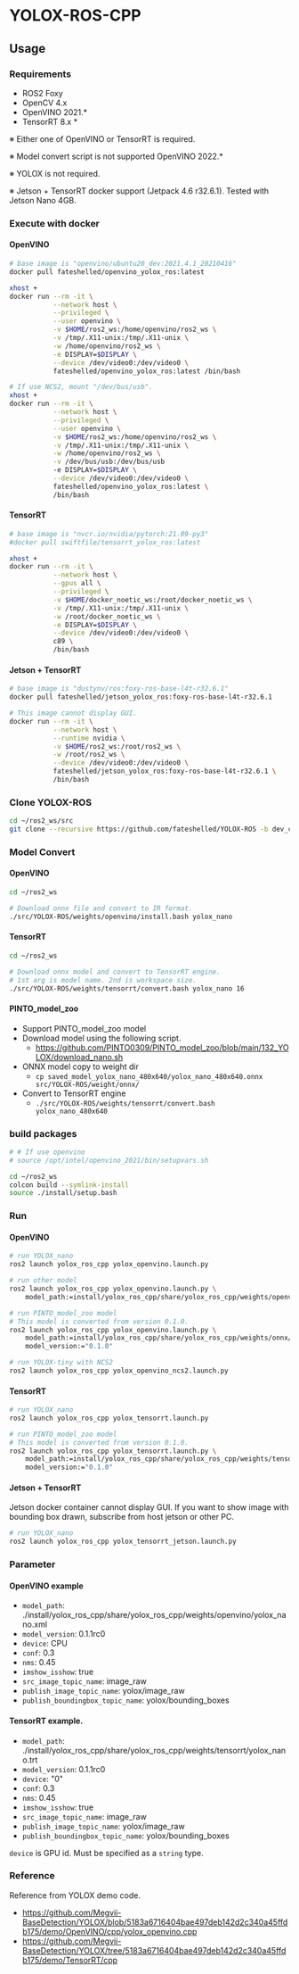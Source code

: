 # YOLOX-ROS-CPP

## Usage

### Requirements
- ROS2 Foxy
- OpenCV 4.x
- OpenVINO 2021.*
- TensorRT 8.x *

※ Either one of OpenVINO or TensorRT is required.

※ Model convert script is not supported OpenVINO 2022.*

※ YOLOX is not required.

※ Jetson + TensorRT docker support (Jetpack 4.6 r32.6.1). Tested with Jetson Nano 4GB.


### Execute with docker

#### OpenVINO
```bash
# base image is "openvino/ubuntu20_dev:2021.4.1_20210416"
docker pull fateshelled/openvino_yolox_ros:latest

xhost +
docker run --rm -it \
           --network host \
           --privileged \
           --user openvino \
           -v $HOME/ros2_ws:/home/openvino/ros2_ws \
           -v /tmp/.X11-unix:/tmp/.X11-unix \
           -w /home/openvino/ros2_ws \
           -e DISPLAY=$DISPLAY \
           --device /dev/video0:/dev/video0 \
           fateshelled/openvino_yolox_ros:latest /bin/bash

# If use NCS2, mount "/dev/bus/usb".
xhost +
docker run --rm -it \
           --network host \
           --privileged \
           --user openvino \
           -v $HOME/ros2_ws:/home/openvino/ros2_ws \
           -v /tmp/.X11-unix:/tmp/.X11-unix \
           -w /home/openvino/ros2_ws \
           -v /dev/bus/usb:/dev/bus/usb
           -e DISPLAY=$DISPLAY \
           --device /dev/video0:/dev/video0 \
           fateshelled/openvino_yolox_ros:latest \
           /bin/bash

```

#### TensorRT
```bash
# base image is "nvcr.io/nvidia/pytorch:21.09-py3"
#docker pull swiftfile/tensorrt_yolox_ros:latest

xhost +
docker run --rm -it \
           --network host \
           --gpus all \
           --privileged \
           -v $HOME/docker_noetic_ws:/root/docker_noetic_ws \
           -v /tmp/.X11-unix:/tmp/.X11-unix \
           -w /root/docker_noetic_ws \
           -e DISPLAY=$DISPLAY \
           --device /dev/video0:/dev/video0 \
           c89 \
           /bin/bash
```

#### Jetson + TensorRT
```bash
# base image is "dustynv/ros:foxy-ros-base-l4t-r32.6.1"
docker pull fateshelled/jetson_yolox_ros:foxy-ros-base-l4t-r32.6.1

# This image cannot display GUI.
docker run --rm -it \
           --network host \
           --runtime nvidia \
           -v $HOME/ros2_ws:/root/ros2_ws \
           -w /root/ros2_ws \
           --device /dev/video0:/dev/video0 \
           fateshelled/jetson_yolox_ros:foxy-ros-base-l4t-r32.6.1 \
           /bin/bash
```


### Clone YOLOX-ROS
```bash
cd ~/ros2_ws/src
git clone --recursive https://github.com/fateshelled/YOLOX-ROS -b dev_cpp
```


### Model Convert
#### OpenVINO
```bash
cd ~/ros2_ws

# Download onnx file and convert to IR format.
./src/YOLOX-ROS/weights/openvino/install.bash yolox_nano
```

#### TensorRT
```bash
cd ~/ros2_ws

# Download onnx model and convert to TensorRT engine.
# 1st arg is model name. 2nd is workspace size.
./src/YOLOX-ROS/weights/tensorrt/convert.bash yolox_nano 16
```

#### PINTO_model_zoo
- Support PINTO_model_zoo model
- Download model using the following script.
  - https://github.com/PINTO0309/PINTO_model_zoo/blob/main/132_YOLOX/download_nano.sh
- ONNX model copy to weight dir
  - `cp saved_model_yolox_nano_480x640/yolox_nano_480x640.onnx src/YOLOX-ROS/weight/onnx/`
- Convert to TensorRT engine
  - `./src/YOLOX-ROS/weights/tensorrt/convert.bash yolox_nano_480x640`


### build packages
```bash
# # If use openvino
# source /opt/intel/openvino_2021/bin/setupvars.sh

cd ~/ros2_ws
colcon build --symlink-install
source ./install/setup.bash
```

### Run

#### OpenVINO
```bash
# run YOLOX_nano
ros2 launch yolox_ros_cpp yolox_openvino.launch.py

# run other model
ros2 launch yolox_ros_cpp yolox_openvino.launch.py \
    model_path:=install/yolox_ros_cpp/share/yolox_ros_cpp/weights/openvino/yolox_s.xml

# run PINTO_model_zoo model
# This model is converted from version 0.1.0.
ros2 launch yolox_ros_cpp yolox_openvino.launch.py \
    model_path:=install/yolox_ros_cpp/share/yolox_ros_cpp/weights/onnx/yolox_nano_480x640.onnx \
    model_version:="0.1.0"

# run YOLOX-tiny with NCS2
ros2 launch yolox_ros_cpp yolox_openvino_ncs2.launch.py

```

#### TensorRT
```bash
# run YOLOX_nano
ros2 launch yolox_ros_cpp yolox_tensorrt.launch.py

# run PINTO_model_zoo model
# This model is converted from version 0.1.0.
ros2 launch yolox_ros_cpp yolox_tensorrt.launch.py \
    model_path:=install/yolox_ros_cpp/share/yolox_ros_cpp/weights/tensorrt/yolox_nano_480x640.trt \
    model_version:="0.1.0"

```

#### Jetson + TensorRT
Jetson docker container cannot display GUI.
If you want to show image with bounding box drawn, subscribe from host jetson or other PC.

```bash
# run YOLOX_nano
ros2 launch yolox_ros_cpp yolox_tensorrt_jetson.launch.py
```

### Parameter
#### OpenVINO example
- `model_path`: ./install/yolox_ros_cpp/share/yolox_ros_cpp/weights/openvino/yolox_nano.xml
- `model_version`: 0.1.1rc0
- `device`: CPU
- `conf`: 0.3
- `nms`: 0.45
- `imshow_isshow`: true
- `src_image_topic_name`: image_raw
- `publish_image_topic_name`: yolox/image_raw
- `publish_boundingbox_topic_name`: yolox/bounding_boxes


#### TensorRT example.
- `model_path`: ./install/yolox_ros_cpp/share/yolox_ros_cpp/weights/tensorrt/yolox_nano.trt
- `model_version`: 0.1.1rc0
- `device`: "0"
- `conf`: 0.3
- `nms`: 0.45
- `imshow_isshow`: true
- `src_image_topic_name`: image_raw
- `publish_image_topic_name`: yolox/image_raw
- `publish_boundingbox_topic_name`: yolox/bounding_boxes

`device` is GPU id. Must be specified as a `string` type.

### Reference
Reference from YOLOX demo code.
- https://github.com/Megvii-BaseDetection/YOLOX/blob/5183a6716404bae497deb142d2c340a45ffdb175/demo/OpenVINO/cpp/yolox_openvino.cpp
- https://github.com/Megvii-BaseDetection/YOLOX/tree/5183a6716404bae497deb142d2c340a45ffdb175/demo/TensorRT/cpp
